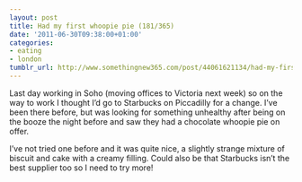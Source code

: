 ```yaml
---
layout: post
title: Had my first whoopie pie (181/365)
date: '2011-06-30T09:38:00+01:00'
categories:
- eating
- london
tumblr_url: http://www.somethingnew365.com/post/44061621134/had-my-first-whoopie-pie-181365
---
```

Last day working in Soho (moving offices to Victoria next week) so on the way to work I thought I’d go to Starbucks on Piccadilly for a change. I’ve been there before, but was looking for something unhealthy after being on the booze the night before and saw they had a chocolate whoopie pie on offer.

I’ve not tried one before and it was quite nice, a slightly strange mixture of biscuit and cake with a creamy filling. Could also be that Starbucks isn’t the best supplier too so I need to try more!
